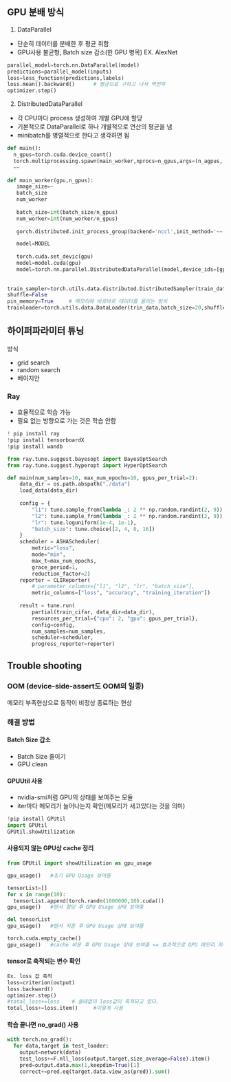## GPU 분배 방식
1. DataParallel
* 단순히 데이터를 분배한 후 평균 취함
* GPU사용 불균형, Batch size 감소(한 GPU 병목)
  EX. AlexNet
  
```python
parallel_model=torch.nn.DataParallel(model)
predictions=parallel_model(inputs)
loss=loss_function(predictions,labels)
loss.mean().backward()      # 평균으로 구하고 나서 역전파
optimizer.step()
```
  
2. DistributedDataParallel
* 각 CPU마다 process 생성하여 개별 GPU에 할당
* 기본적으로 DataParallel로 하나 개별적으로 연산의 평균을 냄
* minibatch를 병렬적으로 한다고 생각하면 됨
```python
def main():
  n_gpus=torch.cuda.device_count()
  torch.multiprocessing.spawn(main_worker,nprocs=n_gpus,args=(n_agpus, ))
  ~~
  
def main_worker(gpu,n_gpus):
   image_size=~
   batch_size
   num_worker
   
   batch_size=int(batch_size/n_gpus)
   num_worker=int(num_worker/n_gpus)
   
   gorch.distributed.init_process_group(backend='nccl',init_method='~~',world_size=n_gpus,rank=gpu) #멀티프로세싱 통신규약 정의

   model=MODEL
   
   torch.cuda.set_devic(gpu)
   model=model.cuda(gpu)
   model=torch.nn.parallel.DistributedDataParallel(model,device_ids=[gpu])
   
   
train_sampler=torch.utils.data.distributed.DistributedSampler(train_data)
shuffle=False
pin_memory=True     # 메모리에 바로바로 데이터를 올리는 방식
trainloader=torch.utils.data.DataLoader(trin_data,batch_size=20,shuffle=False,pin_memory=pinmemory,num_workers=3,sampler=train_sampler)
```

## 하이퍼파라미터 튜닝

방식
* grid search
* random search
* 베이지안

### Ray 
* 효율적으로 학습 가능
* 필요 없는 방향으로 가는 것은 학습 안함

```python
! pip install ray 
!pip install tensorboardX
!pip install wandb

from ray.tune.suggest.bayesopt import BayesOptSearch
from ray.tune.suggest.hyperopt import HyperOptSearch

def main(num_samples=10, max_num_epochs=10, gpus_per_trial=2):    
    data_dir = os.path.abspath("./data")
    load_data(data_dir)
    
    config = {
        "l1": tune.sample_from(lambda _: 2 ** np.random.randint(2, 9)),
        "l2": tune.sample_from(lambda _: 2 ** np.random.randint(2, 9)),
        "lr": tune.loguniform(1e-4, 1e-1),
        "batch_size": tune.choice([2, 4, 8, 16])
    }
    scheduler = ASHAScheduler(
        metric="loss",
        mode="min",
        max_t=max_num_epochs,
        grace_period=1,
        reduction_factor=2)
    reporter = CLIReporter(
        # parameter_columns=["l1", "l2", "lr", "batch_size"],
        metric_columns=["loss", "accuracy", "training_iteration"])
    
    result = tune.run(
        partial(train_cifar, data_dir=data_dir),
        resources_per_trial={"cpu": 2, "gpu": gpus_per_trial},
        config=config,
        num_samples=num_samples,
        scheduler=scheduler,
        progress_reporter=reporter)
```


## Trouble shooting

### OOM (device-side-assert도 OOM의 일종)
메모리 부족현상으로 동작이 비정상 종료하는 현상

### 해결 방법
#### Batch Size 갑소
* Batch Size 줄이기 
* GPU clean

#### GPUUtil 사용
* nvidia-smi처럼 GPU의 상태를 보여주는 모듈
* iter마다 메모리가 늘어나는지 확인(메모리가 새고있다는 것을 의미)
```python
!pip install GPUtil
import GPUtil
GPUtil.showUtilization
```

#### 사용되지 않는 GPU상 cache 정리
```python
from GPUtil import showUtilization as gpu_usage

gpu_usage()   #초기 GPU Usage 보여줌

tensorList=[]
for x in range(10):
  tensorList.append(torch.randn(1000000,10).cuda())
gpu_usage()   #텐서 할당 후 GPU Usage 상태 보여줌

del tensorList
gpu_usage()   #텐서 지운 후 GPU Usage 상태 보여줌

torch.cuda.empty_cache()
gpu_usage()   #cache 비운 후 GPU Usage 상태 보여줌 <= 효과적으로 GPU 메모리 지워줌(학습 직전에 사용!!)
```

#### tensor로 축적되는 변수 확인

```python
Ex. loss 값 축적
loss=criterion(output)
loss.backward()
optimizer.step()
#total_loss+=loss    # 쓸데없이 loss값이 축적되고 있다.
total_loss+=loss.item()     #이렇게 사용
```

#### 학습 끝나면 no_grad() 사용
```python
with torch.no_grad():
  for data,target in test_loader:
    output=network(data)
    test_loss+=F.nll_loss(output,target,size_average=False).item()
    pred=output.data.max(1,keepdim=True)[1]
    correct+=pred.eq(target.data.view_as(pred)).sum()








